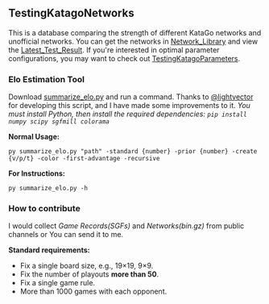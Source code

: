 ## TestingKatagoNetworks
This is a database comparing the strength of different KataGo networks and unofficial networks. You can get the networks in [Network_Library](https://github.com/foxrainowo/TestingKatagoNetworks/releases/tag/Network_Library) and view the [Latest_Test_Result](https://github.com/foxrainowo/TestingKatagoNetworks/releases/latest). If you're interested in optimal parameter configurations, you may want to check out [TestingKatagoParameters](https://github.com/foxrainowo/TestingKatagoParameters).

### Elo Estimation Tool
Download [summarize_elo.py](https://github.com/foxrainowo/TestingKatagoNetworks/blob/main/summarize_elo.py) and run a command. Thanks to [@lightvector](https://github.com/lightvector) for developing this script, and I have made some improvements to it.
*You must install Python, then install the required dependencies: `pip install numpy scipy sgfmill colorama`*

**Normal Usage:**

	py summarize_elo.py "path" -standard {number} -prior {number} -create {v/p/t} -color -first-advantage -recursive
 
**For Instructions:**

	py summarize_elo.py -h
 
### How to contribute
I would collect *Game Records(SGFs)* and *Networks(bin.gz)* from public channels or You can send it to me.

**Standard requirements:**
- Fix a single board size, e.g., 19×19, 9×9.
- Fix the number of playouts **more than 50**.
- Fix a single game rule.
- More than 1000 games with each opponent.
